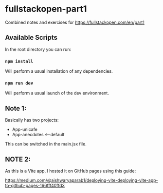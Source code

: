 # fullstackopen-part1

Combined notes and exercises for https://fullstackopen.com/en/part1

## Available Scripts

In the root directory you can run:

### `npm install`

Will perform a usual installation of any dependencies.

### `npm run dev`

Will perform a usual launch of the dev environment.

## Note 1:

Basically has two projects:

- App-unicafe
- App-anecdotes <--default

This can be switched in the main.jsx file.

## NOTE 2:

As this is a Vite app, I hosted it on GitHub pages using this guide:

https://medium.com/@aishwaryaparab1/deploying-vite-deploying-vite-app-to-github-pages-166fff40ffd3